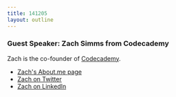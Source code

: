 ```yaml
---
title: 141205
layout: outline
---
```


### Guest Speaker: Zach Simms from Codecademy

Zach is the co-founder of [Codecademy](http://www.codecademy.com/).

* [Zach's About.me page](http://about.me/zach)
* [Zach on Twitter](http://twitter.com/zsims)
* [Zach on LinkedIn](https://www.linkedin.com/in/zacharysims)
